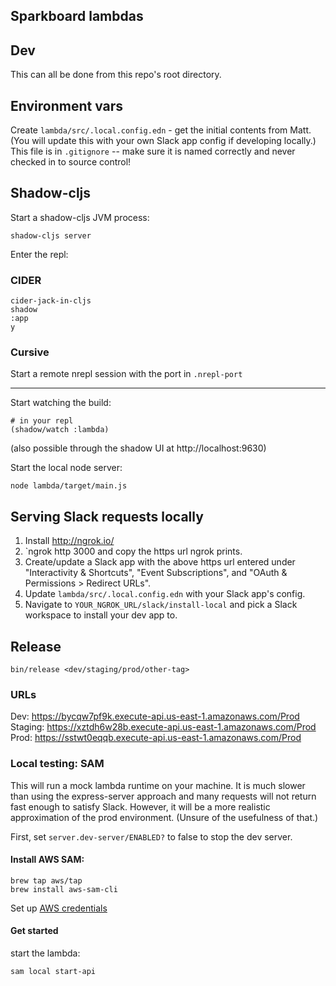 Sparkboard lambdas
----

## Dev

This can all be done from this repo's root directory.

## Environment vars

Create `lambda/src/.local.config.edn` - get the initial contents from Matt.
(You will update this with your own Slack app config if developing locally.)
This file is in `.gitignore` -- make sure it is named correctly and never
checked in to source control!

## Shadow-cljs

Start a shadow-cljs JVM process:
```
shadow-cljs server
```

Enter the repl:

### CIDER

    cider-jack-in-cljs
    shadow
    :app
    y

### Cursive

Start a remote nrepl session with the port in `.nrepl-port`

----

Start watching the build:

```
# in your repl
(shadow/watch :lambda)
```
(also possible through the shadow UI at http://localhost:9630)

Start the local node server:

```
node lambda/target/main.js
```

## Serving Slack requests locally

1. Install http://ngrok.io/
2. `ngrok http 3000 and copy the https url ngrok prints.
3. Create/update a Slack app with the above https url
    entered under "Interactivity & Shortcuts", "Event Subscriptions", and
    "OAuth & Permissions > Redirect URLs".
4. Update `lambda/src/.local.config.edn` with your Slack app's config.
4. Navigate to `YOUR_NGROK_URL/slack/install-local` and pick a Slack workspace
to install your dev app to.

## Release

```
bin/release <dev/staging/prod/other-tag>
```

### URLs

Dev: https://bycqw7pf9k.execute-api.us-east-1.amazonaws.com/Prod
Staging: https://xztdh6w28b.execute-api.us-east-1.amazonaws.com/Prod
Prod: https://sstwt0eqqb.execute-api.us-east-1.amazonaws.com/Prod

### Local testing: SAM

This will run a mock lambda runtime on your machine. It is much slower than using the express-server
approach and many requests will not return fast enough to satisfy Slack. However, it will be a more
realistic approximation of the prod environment. (Unsure of the usefulness of that.)

First, set `server.dev-server/ENABLED?` to false to stop the dev server.

#### Install AWS SAM:

```
brew tap aws/tap
brew install aws-sam-cli
```

Set up [AWS credentials](https://docs.aws.amazon.com/serverless-application-model/latest/developerguide/serverless-getting-started-set-up-credentials.html)

#### Get started

start the lambda:
```
sam local start-api
```